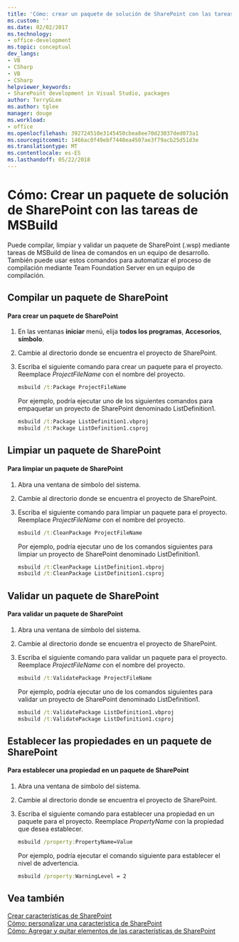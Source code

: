 ```yaml
---
title: 'Cómo: crear un paquete de solución de SharePoint con las tareas de MSBuild | Documentos de Microsoft'
ms.custom: ''
ms.date: 02/02/2017
ms.technology:
- office-development
ms.topic: conceptual
dev_langs:
- VB
- CSharp
- VB
- CSharp
helpviewer_keywords:
- SharePoint development in Visual Studio, packages
author: TerryGLee
ms.author: tglee
manager: douge
ms.workload:
- office
ms.openlocfilehash: 392724510e3145450cbea8ee70d23037ded073a1
ms.sourcegitcommit: 1466ac0f49ebf7448ea4507ae3f79acb25d51d3e
ms.translationtype: MT
ms.contentlocale: es-ES
ms.lasthandoff: 05/22/2018
---
```

# <a name="how-to-create-a-sharepoint-solution-package-by-using-msbuild-tasks"></a>Cómo: Crear un paquete de solución de SharePoint con las tareas de MSBuild
  Puede compilar, limpiar y validar un paquete de SharePoint (.wsp) mediante tareas de MSBuild de línea de comandos en un equipo de desarrollo. También puede usar estos comandos para automatizar el proceso de compilación mediante Team Foundation Server en un equipo de compilación.  
  
## <a name="building-a-sharepoint-package"></a>Compilar un paquete de SharePoint  
  
#### <a name="to-build-a-sharepoint-package"></a>Para crear un paquete de SharePoint  
  
1.  En las ventanas **iniciar** menú, elija **todos los programas**, **Accesorios**, **símbolo**.  
  
2.  Cambie al directorio donde se encuentra el proyecto de SharePoint.  
  
3.  Escriba el siguiente comando para crear un paquete para el proyecto. Reemplace *ProjectFileName* con el nombre del proyecto.  
  
    ```cmd  
    msbuild /t:Package ProjectFileName  
    ```  
  
     Por ejemplo, podría ejecutar uno de los siguientes comandos para empaquetar un proyecto de SharePoint denominado ListDefinition1.  
  
    ```cmd  
    msbuild /t:Package ListDefinition1.vbproj  
    msbuild /t:Package ListDefinition1.csproj  
    ```  
  
## <a name="cleaning-a-sharepoint-package"></a>Limpiar un paquete de SharePoint  
  
#### <a name="to-clean-a-sharepoint-package"></a>Para limpiar un paquete de SharePoint  
  
1.  Abra una ventana de símbolo del sistema.  
  
2.  Cambie al directorio donde se encuentra el proyecto de SharePoint.  
  
3.  Escriba el siguiente comando para limpiar un paquete para el proyecto. Reemplace *ProjectFileName* con el nombre del proyecto.  
  
    ```cmd  
    msbuild /t:CleanPackage ProjectFileName  
    ```  
  
     Por ejemplo, podría ejecutar uno de los comandos siguientes para limpiar un proyecto de SharePoint denominado ListDefinition1.  
  
    ```cmd  
    msbuild /t:CleanPackage ListDefinition1.vbproj  
    msbuild /t:CleanPackage ListDefinition1.csproj  
    ```  
  
## <a name="validating-a-sharepoint-package"></a>Validar un paquete de SharePoint  
  
#### <a name="to-validate-a-sharepoint-package"></a>Para validar un paquete de SharePoint  
  
1.  Abra una ventana de símbolo del sistema.  
  
2.  Cambie al directorio donde se encuentra el proyecto de SharePoint.  
  
3.  Escriba el siguiente comando para validar un paquete para el proyecto. Reemplace *ProjectFileName* con el nombre del proyecto.  
  
    ```cmd  
    msbuild /t:ValidatePackage ProjectFileName  
    ```  
  
     Por ejemplo, podría ejecutar uno de los comandos siguientes para validar un proyecto de SharePoint denominado ListDefinition1.  
  
    ```cmd  
    msbuild /t:ValidatePackage ListDefinition1.vbproj  
    msbuild /t:ValidatePackage ListDefinition1.csproj  
    ```  
  
## <a name="setting-properties-in-a-sharepoint-package"></a>Establecer las propiedades en un paquete de SharePoint  
  
#### <a name="to-set-a-property-in-a-sharepoint-package"></a>Para establecer una propiedad en un paquete de SharePoint  
  
1.  Abra una ventana de símbolo del sistema.  
  
2.  Cambie al directorio donde se encuentra el proyecto de SharePoint.  
  
3.  Escriba el siguiente comando para establecer una propiedad en un paquete para el proyecto. Reemplace *PropertyName* con la propiedad que desea establecer.  
  
    ```cmd  
    msbuild /property:PropertyName=Value  
    ```  
  
     Por ejemplo, podría ejecutar el comando siguiente para establecer el nivel de advertencia.  
  
    ```cmd  
    msbuild /property:WarningLevel = 2  
    ```  
  
## <a name="see-also"></a>Vea también  
 [Crear características de SharePoint](../sharepoint/creating-sharepoint-features.md)   
 [Cómo: personalizar una característica de SharePoint](../sharepoint/how-to-customize-a-sharepoint-feature.md)   
 [Cómo: Agregar y quitar elementos de las características de SharePoint](../sharepoint/how-to-add-and-remove-items-to-sharepoint-features.md)  
  
  